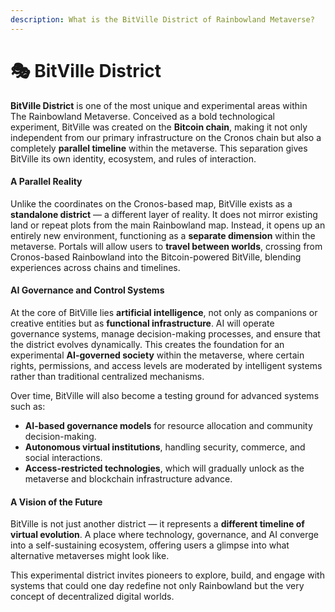 ```yaml
---
description: What is the BitVille District of Rainbowland Metaverse?
---
```


# 🎭 BitVille District

**BitVille District** is one of the most unique and experimental areas within The Rainbowland Metaverse. Conceived as a bold technological experiment, BitVille was created on the **Bitcoin chain**, making it not only independent from our primary infrastructure on the Cronos chain but also a completely **parallel timeline** within the metaverse. This separation gives BitVille its own identity, ecosystem, and rules of interaction.

#### A Parallel Reality

Unlike the coordinates on the Cronos-based map, BitVille exists as a **standalone district** — a different layer of reality. It does not mirror existing land or repeat plots from the main Rainbowland map. Instead, it opens up an entirely new environment, functioning as a **separate dimension** within the metaverse. Portals will allow users to **travel between worlds**, crossing from Cronos-based Rainbowland into the Bitcoin-powered BitVille, blending experiences across chains and timelines.

#### AI Governance and Control Systems

At the core of BitVille lies **artificial intelligence**, not only as companions or creative entities but as **functional infrastructure**. AI will operate governance systems, manage decision-making processes, and ensure that the district evolves dynamically. This creates the foundation for an experimental **AI-governed society** within the metaverse, where certain rights, permissions, and access levels are moderated by intelligent systems rather than traditional centralized mechanisms.

Over time, BitVille will also become a testing ground for advanced systems such as:

* **AI-based governance models** for resource allocation and community decision-making.
* **Autonomous virtual institutions**, handling security, commerce, and social interactions.
* **Access-restricted technologies**, which will gradually unlock as the metaverse and blockchain infrastructure advance.

#### A Vision of the Future

BitVille is not just another district — it represents a **different timeline of virtual evolution**. A place where technology, governance, and AI converge into a self-sustaining ecosystem, offering users a glimpse into what alternative metaverses might look like.

This experimental district invites pioneers to explore, build, and engage with systems that could one day redefine not only Rainbowland but the very concept of decentralized digital worlds.
